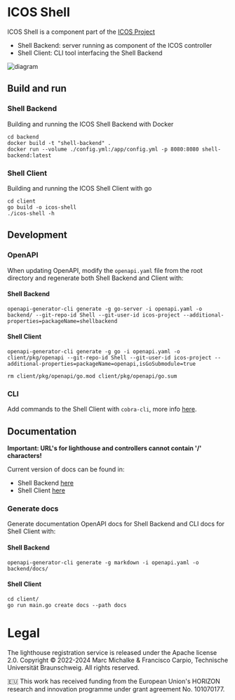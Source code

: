 # ICOS Shell

ICOS Shell is a component part of the [ICOS Project](https://cordis.europa.eu/project/id/101070177)

- Shell Backend: server running as component of the ICOS controller
- Shell Client: CLI tool interfacing the Shell Backend

![diagram](diagram.png)

## Build and run

### Shell Backend 

Building and running the ICOS Shell Backend with Docker

```
cd backend
docker build -t "shell-backend" .
docker run --volume ./config.yml:/app/config.yml -p 8080:8080 shell-backend:latest
```

### Shell Client

Building and running the ICOS Shell Client with go
```
cd client
go build -o icos-shell
./icos-shell -h
```

## Development 

### OpenAPI

When updating OpenAPI, modify the `openapi.yaml` file from the root directory and regenerate both Shell Backend and Client with:

#### Shell Backend 
```
openapi-generator-cli generate -g go-server -i openapi.yaml -o backend/ --git-repo-id Shell --git-user-id icos-project --additional-properties=packageName=shellbackend
```

#### Shell Client 
```
openapi-generator-cli generate -g go -i openapi.yaml -o client/pkg/openapi --git-repo-id Shell --git-user-id icos-project --additional-properties=packageName=openapi,isGoSubmodule=true

rm client/pkg/openapi/go.mod client/pkg/openapi/go.sum
```

### CLI
Add commands to the Shell Client with `cobra-cli`, more info [here](https://github.com/spf13/cobra-cli#add-commands-to-a-project).


## Documentation

**Important: URL's for lighthouse and controllers cannot contain '/' characters!**

Current version of docs can be found in:

- Shell Backend [here](./backend/docs/README.md)
- Shell Client [here](./client/docs/icos-shell.md)

### Generate docs

Generate documentation OpenAPI docs for Shell Backend and CLI docs for Shell Client with:

#### Shell Backend 

```
openapi-generator-cli generate -g markdown -i openapi.yaml -o backend/docs/
```

#### Shell Client 
```
cd client/
go run main.go create docs --path docs
```

# Legal
The lighthouse registration service is released under the Apache license 2.0.
Copyright © 2022-2024 Marc Michalke & Francisco Carpio, Technische Universität Braunschweig. All rights reserved.

🇪🇺 This work has received funding from the European Union's HORIZON research and innovation programme under grant agreement No. 101070177.
